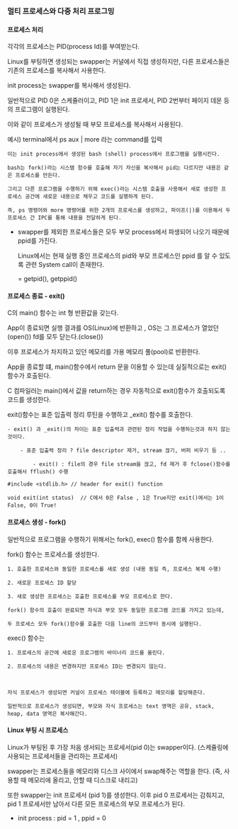 ### 멀티 프로세스와 다중 처리 프로그밍


#### 프로세스 처리

각각의 프로세스는 PID(process Id)를 부여받는다.

Linux를 부팅하면 생성되는 swapper는 커널에서 직접 생성하지만, 다른 프로세스들은 기존의 프로세스를 복사해서 사용한다.

init process는 swapper를 복사해서 생성된다.

일반적으로 PID 0은 스케쥴러이고, PID 1은 init 프로세서, PID 2번부터 페이지 데몬 등의 프로그램이 실행된다.

이와 같이 프로세스가 생성될 때 부모 프로세스를 복사해서 사용된다. 

예시) terminal에서 ps aux | more 라는 command를 입력

	이는 init process에서 생성된 bash (shell) process에서 프로그램을 실행시킨다.
	
	bash는 fork()라는 시스템 함수를 호출해 자기 자신을 복사해서 pid는 다르지만 내용은 같은 프로세스를 만든다.

	그리고 다른 프로그램을 수행하기 위해 exec()라는 시스템 호출을 사용해서 새로 생성한 프로세스 공간에 새로운 내용으로 채우고 코드를 실행하게 된다. 

	즉, ps 명령어와 more 명령어를 위한 2개의 프로세스를 생성하고, 파이프(|)를 이용해서 두 프로세스 간 IPC를 통해 내용을 전달하게 된다.


- swapper를 제외한 프로세스들은 모두 부모 process에서 파생되어 나오기 때문에 ppid를 가진다.

	Linux에서는 현재 실행 중인 프로세스의 pid와 부모 프로세스인 ppid 를 알 수 있도록 관련 System call이 존재한다.
	
	= getpid(), getppid()

	
#### 프로세스 종료 - exit()

C의 main() 함수는 int 형 반환값을 갖는다.

App이 종료되면 실행 결과를 OS(Linux)에 반환하고 , OS는 그 프로세스가 열었던(open()) fd를 모두 닫는다.(close())

이후 프로세스가 차지하고 있던 메모리를 가용 메모리 풀(pool)로 반환한다.


App을 종료할 떄, main()함수에서 return 문을 이용할 수 있는데 실질적으로는 exit() 함수가 호출된다.

C 컴파일러는 main()에서 값을 return하는 경우 자동적으로 exit()함수가 호출되도록 코드를 생성한다.

exit()함수는 표준 입출력 정리 루틴을 수행하고 _exit() 함수를 호출한다. 

	- exit() 과 _exit()의 차이는 표준 입출력과 관련된 정리 작업을 수행하는것과 하지 않는 것이다. 

		- 표준 입출력 정리 ? file descriptor 제거, stream 끊기, 버퍼 비우기 등 ..

			- exit() : file의 경우 file stream을 끊고, fd 제거 후 fclose()함수를 호출해서 fflush() 수행

	#include <stdlib.h> // header for exit() function
	
	void exit(int status)  // C에서 0은 False , 1은 True지만 exit()에서는 1이 False, 0이 True!

		
#### 프로세스 생성 - fork()

일반적으로 프로그램을 수행하기 위해서는 fork(), exec() 함수를 함께 사용한다. 

fork() 함수는 프로세스를 생성한다.

	1. 호출한 프로세스와 동일한 프로세스를 새로 생성 (내용 동일 즉, 프로세스 복제 수행)

	2. 새로운 프로세스 ID 할당 

	3. 새로 생성한 프로세스는 호출한 프로세스를 부모 프로세스로 한다.

	fork() 함수의 호출이 완료되면 자식과 부모 모두 동일한 프로그램 코드를 가지고 있는데, 

	두 프로세스 모두 fork()함수를 호출한 다음 line의 코드부터 동시에 실행된다. 


exec() 함수는 

	1. 프로세스의 공간에 새로운 프로그램의 바이너리 코드를 올린다.

	2. 프로세스의 내용은 변경하지만 프로세스 ID는 변경되지 않는다.



	자식 프로세스가 생성되면 커널이 프로세스 테이블에 등록하고 메모리를 할당해준다.

	일반적으로 프로세스가 생성되면, 부모와 자식 프로세스는 text 영역은 공유, stack, heap, data 영역은 복사해간다.
	
		
#### Linux 부팅 시 프로세스

Linux가 부팅된 후 가장 처음 생서되는 프로세서(pid 0)는 swapper이다. (스케쥴링에 사용되는 프로세서들을 관리하는 프로세서)

swapper는 프로세스들을 메모리와 디스크 사이에서 swap해주는 역할을 한다. (즉, 사용할 때 메모리에 올리고, 안할 때 디스크로 내리고)

또한 swapper는 init 프로세서 (pid 1)를 생성한다. 이후 pid 0 프로세서는 감춰지고, pid 1 프로세서만 남아서 다른 모든 프로세스의 부모 프로세스가 된다.


- init process : pid = 1 , ppid = 0


